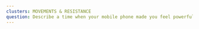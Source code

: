 ```yaml
---
clusters: MOVEMENTS & RESISTANCE
question: Describe a time when your mobile phone made you feel powerful.
---
```

